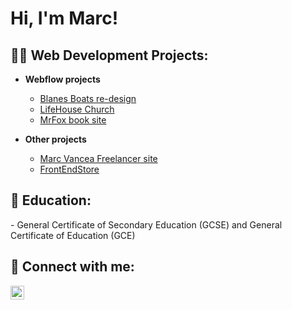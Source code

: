 <h1>Hi, I'm Marc! </h1>

<h2>👨‍💻 Web Development Projects:</h2>

- <b>Webflow projects</b>
  - [Blanes Boats re-design](https://blanes-boats.webflow.io)
  - [LifeHouse Church](https://lifehouse-chruch.webflow.io/)
  - [MrFox book site](https://mr-fox.webflow.io/)

- <b>Other projects</b>
  - [Marc Vancea Freelancer site](https://freelancer-marcvancea.netlify.app/)
  - [FrontEndStore](https://frontendstore-marcvancea.netlify.app/)


<h2>🏫 Education:</h2>
  - General Certificate of Secondary Education (GCSE) and General Certificate of Education (GCE)


<h2> 🤳 Connect with me:</h2>

[<img align="left" alt="JoshMadakor | Instagram" width="22px" src="https://cdn.jsdelivr.net/npm/simple-icons@v3/icons/instagram.svg" />][instagram]


[instagram]: https://www.instagram.com/marc_vancea/


